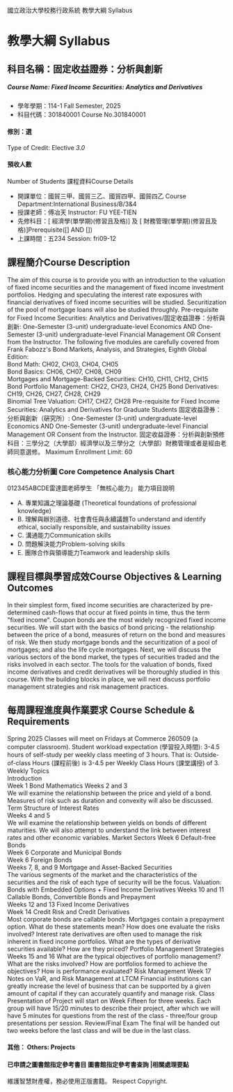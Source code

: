 國立政治大學校務行政系統 教學大綱 Syllabus
# 教學大綱 Syllabus
##  科目名稱：固定收益證券：分析與創新 
#####  Course Name: Fixed Income Securities: Analytics and Derivatives
  * 學年學期：114-1 Fall Semester, 2025 
  * 科目代碼：301840001 Course No.301840001
#### 修別：選
Type of Credit: Elective 
_3.0_
#### 預收人數
Number of Students
課程資料Course Details
  * 開課單位：國貿三甲、國貿三乙、國貿四甲、國貿四乙 Course Department:International Business/B/3&4 
  * 授課老師：傅冶天 Instructor: FU YEE-TIEN 
  * 先修科目：[ 經濟學(單學期)(修習且及格)] 及 [ 財務管理(單學期)(修習且及格)]Prerequisite([] AND [])
  * 上課時間：五234 Session: fri09-12
##  課程簡介Course Description
The aim of this course is to provide you with an introduction to the valuation of fixed income securities and the management of fixed income investment portfolios. Hedging and speculating the interest rate exposures with financial derivatives of fixed income securities will be studied. Securitization of the pool of mortgage loans will also be studied throughly.
Pre-requisite for Fixed Income Securities: Analytics and Derivatives/固定收益證券：分析與創新: One-Semester (3-unit) undergraduate-level Economics AND One-Semester (3-unit) undergraduate-level Financial Management OR Consent from the Instructor.
The following five modules are carefully covered from Frank Fabozz's Bond Markets, Analysis, and Strategies, Eighth Global Edition:  
Bond Math: CH02, CH03, CH04, CH05  
Bond Basics: CH06, CH07, CH08, CH09  
Mortgages and Mortgage-Backed Securities: CH10, CH11, CH12, CH15  
Bond Portfolio Management: CH22, CH23, CH24, CH25
Bond Derivatives: CH19, CH26, CH27, CH28, CH29  
Binomial Tree Valuation: CH17, CH27, CH28
Pre-requisite for Fixed Income Securities: Analytics and Derivatives for Graduate Students 固定收益證券：分析與創新（硏究所）: One-Semester (3-unit) undergraduate-level Economics AND One-Semester (3-unit) undergraduate-level Financial Management OR Consent from the Instructor.
固定收益證券：分析與創新預修科目：三學分之（大學部）經濟學以及三學分之（大學部）財務管理或者是經由老師同意選修。
Maximum Enrollment Limit: 60
###  核心能力分析圖 Core Competence Analysis Chart
012345ABCDE雷達圖老師學生
「無核心能力」 
能力項目說明
  * A. 專業知識之理論基礎 (Theoretical foundations of professional knowledge)
  * B. 理解與辦別道德、社會責任與永續議題To understand and identify ethical, socially responsible, and sustainability issues
  * C. 溝通能力Communication skills
  * D. 問題解決能力Problem-solving skills
  * E. 團隊合作與領導能力Teamwork and leadership skills
##  課程目標與學習成效Course Objectives & Learning Outcomes 
In their simplest form, fixed income securities are characterized by pre-determined cash-flows that occur at fixed points in time, thus the term "fixed income". Coupon bonds are the most widely recognized fixed income securities. We will start with the basics of bond pricing - the relationship between the price of a bond, measures of return on the bond and measures of risk. We then study mortgage bonds and the securitization of a pool of mortgages; and also the life cycle mortgages. Next, we will discuss the various sectors of the bond market, the types of securities traded and the risks involved in each sector. The tools for the valuation of bonds, fixed income derivatives and credit derivatives will be thoroughly studied in this course. With the building blocks in place, we will next discuss portfolio management strategies and risk management practices.
##  每周課程進度與作業要求 Course Schedule & Requirements
Spring 2025 Classes will meet on Fridays at Commerce 260509 (a computer classroom).
Student workload expectation (學習投入時間): 3-4.5 hours of self-study per weekly class meeting of 3 hours. That is: Outside-of-class Hours (課程前後) is 3-4.5 per Weekly Class Hours (課堂講授) of 3.
Weekly Topics  
Introduction  
Week 1 Bond Mathematics
Weeks 2 and 3  
We will examine the relationship between the price and yield of a bond. Measures of risk such as duration and convexity will also be discussed.
Term Structure of Interest Rates   
Weeks 4 and 5  
We will examine the relationship between yields on bonds of different maturities. We will also attempt to understand the link between interest rates and other economic variables.
Market Sectors
Week 6 Default-free Bonds  
Week 6 Corporate and Municipal Bonds  
Week 6 Foreign Bonds  
Weeks 7, 8, and 9 Mortgage and Asset-Backed Securities  
The various segments of the market and the characteristics of the securities and the risk of each type of security will be the focus. 
Valuation: Bonds with Embedded Options + Fixed Income Derivatives
Weeks 10 and 11 Callable Bonds, Convertible Bonds and Prepayment  
Weeks 12 and 13 Fixed Income Derivatives  
Week 14 Credit Risk and Credit Derivatives  
Most corporate bonds are callable bonds. Mortgages contain a prepayment option. What do these statements mean? How does one evaluate the risks involved? Interest rate derivatives are often used to manage the risk inherent in fixed income portfolios. What are the types of derivative securities available? How are they priced?
Portfolio Management Strategies
Weeks 15 and 16
What are the typical objectives of portfolio management? What are the risks involved? How are portfolios formed to achieve the objectives? How is performance evaluated?
Risk Management
Week 17 Notes on VaR, and Risk Management at LTCM
Financial institutions can greatly increase the level of business that can be supported by a given amount of capital if they can accurately quantify and manage risk.
Class Presentation of Project will start on Week Fifteen for three weeks.
Each group will have 15/20 minutes to describe their project, after which we will have 5 minutes for questions from the rest of the class - three/four group presentations per session.
Review/Final Exam
The final will be handed out two weeks before the last class and will be due in the last class.
####  其他： Others: Projects 
####  已申請之圖書館指定參考書目  圖書館指定參考書查詢 |相關處理要點
維護智慧財產權，務必使用正版書籍。 Respect Copyright.